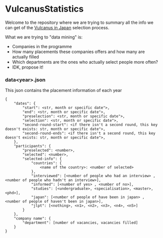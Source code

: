# VulcanusStatistics

Welcome to the repository where we are trying to summary all the info we can get of the [Vulcanus in Japan](https://www.eu-japan.eu/events/vulcanus-japan) selection process.

What we are trying to "data mining" is:
- Companies in the programme
- How many placements these companies offers and how many are actually filled
- Which departments are the ones who actually select people more often?
- IDK, propose it!

### data\<year\>.json
This json contains the placement information of each year
```
{
    "dates": {
        "start": <str, month or specific date">,
        "end": <str, month or specific date">,
        "preselection": <str, month or specific date">,
        "selection": <str, month or specific date">,
        "second-round-start": <if there isn't a second round, this key doesn't exists: str, month or specific date">,
        "second-round-ends": <if there isn't a second round, this key doesn't exists: str, month or specific date">,
    },
    "participants": {
        "preselected": <number>,
        "selected": <number>,
        "selected-info": {
            "countries": {
                <name of the country>: <number of selected>
            },
            "interviewed": [<number of people who had an interview> , <number of people who hadn't an interview>],
            "informed": [<number of yes> , <number of no>],
            "studies": [<undergraduate>, <specialisation>, <master>, <phd>],
            "japan": [<number of people of have been in japan> , <number of people of haven't been in japan>],
            "jlpt": [<nothing>, <n1>, <n2>, <n3>, <n4>, <n5>]
        }
    },
    "company name": {
        "department": [number of vacancies, vacancies filled]
    }
}
```
